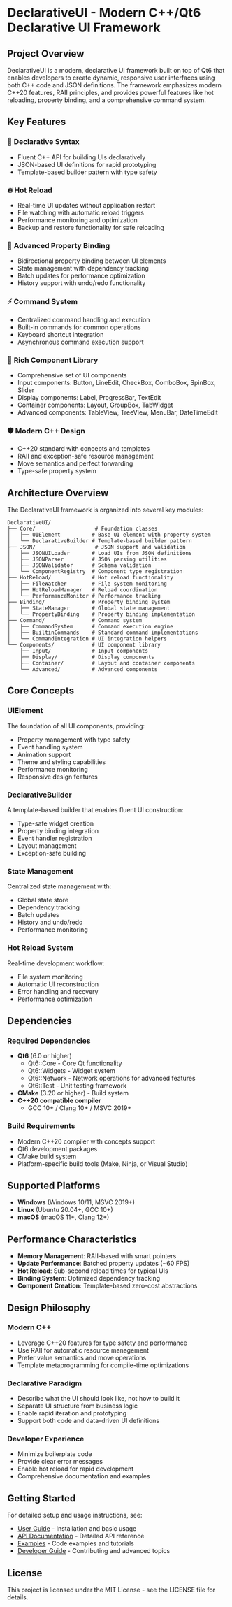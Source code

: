 # DeclarativeUI - Modern C++/Qt6 Declarative UI Framework

## Project Overview

DeclarativeUI is a modern, declarative UI framework built on top of Qt6 that enables developers to create dynamic, responsive user interfaces using both C++ code and JSON definitions. The framework emphasizes modern C++20 features, RAII principles, and provides powerful features like hot reloading, property binding, and a comprehensive command system.

## Key Features

### 🚀 **Declarative Syntax**

- Fluent C++ API for building UIs declaratively
- JSON-based UI definitions for rapid prototyping
- Template-based builder pattern with type safety

### 🔥 **Hot Reload**

- Real-time UI updates without application restart
- File watching with automatic reload triggers
- Performance monitoring and optimization
- Backup and restore functionality for safe reloading

### 🔗 **Advanced Property Binding**

- Bidirectional property binding between UI elements
- State management with dependency tracking
- Batch updates for performance optimization
- History support with undo/redo functionality

### ⚡ **Command System**

- Centralized command handling and execution
- Built-in commands for common operations
- Keyboard shortcut integration
- Asynchronous command execution support

### 🎨 **Rich Component Library**

- Comprehensive set of UI components
- Input components: Button, LineEdit, CheckBox, ComboBox, SpinBox, Slider
- Display components: Label, ProgressBar, TextEdit
- Container components: Layout, GroupBox, TabWidget
- Advanced components: TableView, TreeView, MenuBar, DateTimeEdit

### 🛡️ **Modern C++ Design**

- C++20 standard with concepts and templates
- RAII and exception-safe resource management
- Move semantics and perfect forwarding
- Type-safe property system

## Architecture Overview

The DeclarativeUI framework is organized into several key modules:

```
DeclarativeUI/
├── Core/                   # Foundation classes
│   ├── UIElement          # Base UI element with property system
│   └── DeclarativeBuilder # Template-based builder pattern
├── JSON/                   # JSON support and validation
│   ├── JSONUILoader       # Load UIs from JSON definitions
│   ├── JSONParser         # JSON parsing utilities
│   ├── JSONValidator      # Schema validation
│   └── ComponentRegistry  # Component type registration
├── HotReload/             # Hot reload functionality
│   ├── FileWatcher        # File system monitoring
│   ├── HotReloadManager   # Reload coordination
│   └── PerformanceMonitor # Performance tracking
├── Binding/               # Property binding system
│   ├── StateManager       # Global state management
│   └── PropertyBinding    # Property binding implementation
├── Command/               # Command system
│   ├── CommandSystem      # Command execution engine
│   ├── BuiltinCommands    # Standard command implementations
│   └── CommandIntegration # UI integration helpers
└── Components/            # UI component library
    ├── Input/             # Input components
    ├── Display/           # Display components
    ├── Container/         # Layout and container components
    └── Advanced/          # Advanced components
```

## Core Concepts

### UIElement

The foundation of all UI components, providing:

- Property management with type safety
- Event handling system
- Animation support
- Theme and styling capabilities
- Performance monitoring
- Responsive design features

### DeclarativeBuilder

A template-based builder that enables fluent UI construction:

- Type-safe widget creation
- Property binding integration
- Event handler registration
- Layout management
- Exception-safe building

### State Management

Centralized state management with:

- Global state store
- Dependency tracking
- Batch updates
- History and undo/redo
- Performance monitoring

### Hot Reload System

Real-time development workflow:

- File system monitoring
- Automatic UI reconstruction
- Error handling and recovery
- Performance optimization

## Dependencies

### Required Dependencies

- **Qt6** (6.0 or higher)
  - Qt6::Core - Core Qt functionality
  - Qt6::Widgets - Widget system
  - Qt6::Network - Network operations for advanced features
  - Qt6::Test - Unit testing framework
- **CMake** (3.20 or higher) - Build system
- **C++20 compatible compiler**
  - GCC 10+ / Clang 10+ / MSVC 2019+

### Build Requirements

- Modern C++20 compiler with concepts support
- Qt6 development packages
- CMake build system
- Platform-specific build tools (Make, Ninja, or Visual Studio)

## Supported Platforms

- **Windows** (Windows 10/11, MSVC 2019+)
- **Linux** (Ubuntu 20.04+, GCC 10+)
- **macOS** (macOS 11+, Clang 12+)

## Performance Characteristics

- **Memory Management**: RAII-based with smart pointers
- **Update Performance**: Batched property updates (~60 FPS)
- **Hot Reload**: Sub-second reload times for typical UIs
- **Binding System**: Optimized dependency tracking
- **Component Creation**: Template-based zero-cost abstractions

## Design Philosophy

### Modern C++

- Leverage C++20 features for type safety and performance
- Use RAII for automatic resource management
- Prefer value semantics and move operations
- Template metaprogramming for compile-time optimizations

### Declarative Paradigm

- Describe what the UI should look like, not how to build it
- Separate UI structure from business logic
- Enable rapid iteration and prototyping
- Support both code and data-driven UI definitions

### Developer Experience

- Minimize boilerplate code
- Provide clear error messages
- Enable hot reload for rapid development
- Comprehensive documentation and examples

## Getting Started

For detailed setup and usage instructions, see:

- [User Guide](user-guide/getting-started.md) - Installation and basic usage
- [API Documentation](api/) - Detailed API reference
- [Examples](examples/) - Code examples and tutorials
- [Developer Guide](developer/) - Contributing and advanced topics

## License

This project is licensed under the MIT License - see the LICENSE file for details.
